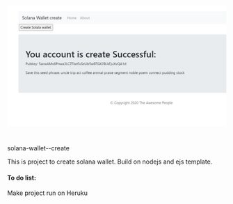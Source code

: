 <img src="https://github.com/hoangdaothienmenh/solana-wallet--create/blob/main/account_create.jpg?raw=true"></img>

# 
solana-wallet--create

This is project to create solana wallet. Build on nodejs and ejs template. 



#### To do list:
  Make project run on Heruku
